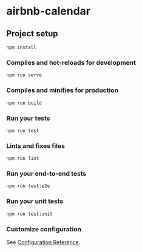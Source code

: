# airbnb-calendar

## Project setup

```
npm install
```

### Compiles and hot-reloads for development

```
npm run serve
```

### Compiles and minifies for production

```
npm run build
```

### Run your tests

```
npm run test
```

### Lints and fixes files

```
npm run lint
```

### Run your end-to-end tests

```
npm run test:e2e
```

### Run your unit tests

```
npm run test:unit
```

### Customize configuration

See [Configuration Reference](https://cli.vuejs.org/config/).
